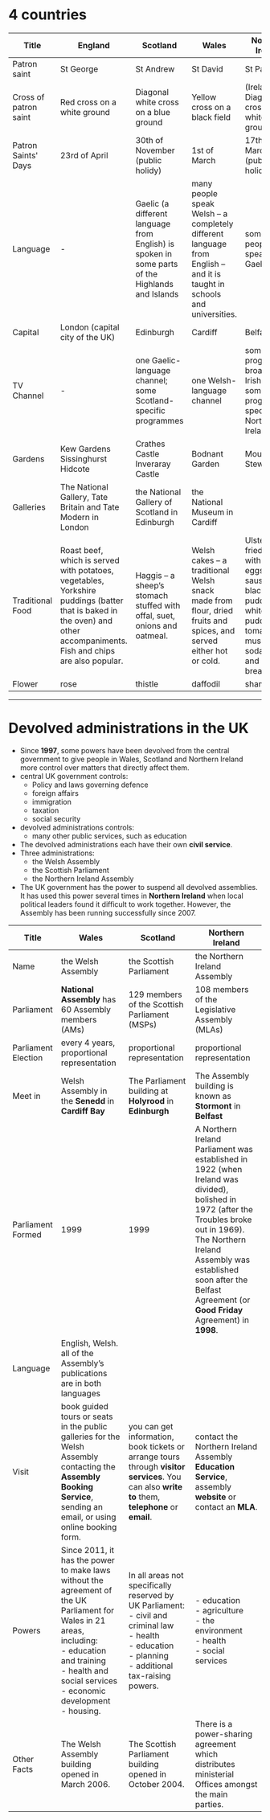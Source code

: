 # 4 countries

|Title|England|Scotland|Wales|Northern Ireland|
|---|---|---|---|---|
|Patron saint|St George|St Andrew|St David|St Patrick|
|Cross of patron saint|Red cross on a white ground|Diagonal white cross on a blue ground|Yellow cross on a black field|(Ireland) Diagonal red cross on a white ground.|
|Patron Saints' Days|23rd of April|30th of November (public holidy)|1st of March|17th of March (public holidy)|
|Language| - |Gaelic (a different language from English) is spoken in some parts of the Highlands and Islands|many people speak Welsh – a completely different language from English – and it is taught in schools and universities.|some people speak Irish Gaelic.|
|Capital|London (capital city of the UK)|Edinburgh|Cardiff|Belfast|
|TV Channel|-|one Gaelic-language channel;<br>some Scotland-specific programmes|one Welsh-language channel|some programmes broadcast in Irish Gaelic;<br>some programmes specific to Northern Ireland|
|Gardens|Kew Gardens<br>Sissinghurst<br>Hidcote|Crathes Castle<br>Inveraray Castle|Bodnant Garden|Mount Stewart|
|Galleries|The National Gallery, Tate Britain and Tate Modern in London|the National Gallery of Scotland in Edinburgh| the National Museum in Cardiff||
|Traditional Food|Roast beef, which is served with potatoes, vegetables, Yorkshire puddings (batter that is baked in the oven) and other accompaniments. Fish and chips are also popular.|Haggis – a sheep’s stomach stuffed with offal, suet, onions and oatmeal.|Welsh cakes – a traditional Welsh snack made from flour, dried fruits and spices, and served either hot or cold.|Ulster fry – a fried meal with bacon, eggs, sausage, black pudding, white pudding, tomatoes, mushrooms, soda bread and potato bread.|
|Flower|rose|thistle|daffodil|shamrock|

---

# Devolved administrations in the UK

- Since **1997**, some powers have been devolved from the central government to give people in Wales, Scotland and Northern Ireland more control over matters that directly affect them.
- central UK government controls:
  - Policy and laws governing defence
  - foreign affairs
  - immigration
  - taxation
  - social security
- devolved administrations controls:
  - many other public services, such as education
- The devolved administrations each have their own **civil service**.
- Three administrations:
  - the Welsh Assembly
  - the Scottish Parliament
  - the Northern Ireland Assembly
- The UK government has the power to suspend all devolved assemblies. It has used this power several times in **Northern Ireland** when local political leaders found it difficult to work together. However, the Assembly has been running successfully since 2007.

|Title|Wales|Scotland|Northern Ireland|
|---|---|---|---|
|Name|the Welsh Assembly|the Scottish Parliament|the Northern Ireland Assembly|
|Parliament|**National Assembly** has 60 Assembly members (AMs)|129 members of the Scottish Parliament (MSPs)|108 members of the Legislative Assembly (MLAs)|
|Parliament Election|every 4 years, proportional representation|proportional representation|proportional representation|
|Meet in|Welsh Assembly in the **Senedd** in **Cardiff Bay**|The Parliament building at **Holyrood** in **Edinburgh**|The Assembly building is known as **Stormont** in **Belfast**|
|Parliament Formed|1999|1999|A Northern Ireland Parliament was established in 1922 (when Ireland was divided), bolished in 1972 (after the Troubles broke out in 1969). The Northern Ireland Assembly was established soon after the Belfast Agreement (or **Good Friday** Agreement) in **1998**.|
|Language|English, Welsh. all of the Assembly’s publications are in both languages|||
|Visit|book guided tours or seats in the public galleries for the Welsh Assembly contacting the **Assembly Booking Service**, sending an email, or using online booking form.|you can get information, book tickets or arrange tours through **visitor services**. You can also **write to** them, **telephone** or **email**.|contact the Northern Ireland Assembly **Education Service**, assembly **website** or contact an **MLA**.|
|Powers|Since 2011, it has the power to make laws  without the agreement of the UK Parliament for Wales in 21 areas, including:<br>- education and training<br>- health and social services<br>- economic development<br>- housing.|In all areas not specifically reserved by UK Parliament:<br>- civil and criminal law<br>- health<br>- education<br>- planning<br>- additional tax-raising powers.|- education<br>- agriculture<br>- the environment<br>- health<br>- social services|
|Other Facts|The Welsh Assembly building opened in March 2006.|The Scottish Parliament building opened in October 2004.|There is a power-sharing agreement which distributes ministerial Offices amongst the main parties.|
